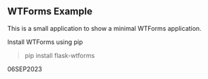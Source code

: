 ## WTForms Example ##

This is a small application to show a minimal WTForms application.

Install WTForms using pip

> pip install flask-wtforms

06SEP2023
